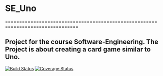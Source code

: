 # SE_Uno
================================================================================
## Project for the course Software-Engineering. The Project is about creating a card game similar to Uno.

[![Build Status](https://travis-ci.com/moritzknauer/Se_Uno.svg?branch=master)](https://travis-ci.com/moritzknauer/Se_Uno)
[![Coverage Status](https://coveralls.io/repos/github/moritzknauer/Se_Uno/badge.svg?branch=master)](https://coveralls.io/github/moritzknauer/Se_Uno?branch=master)


